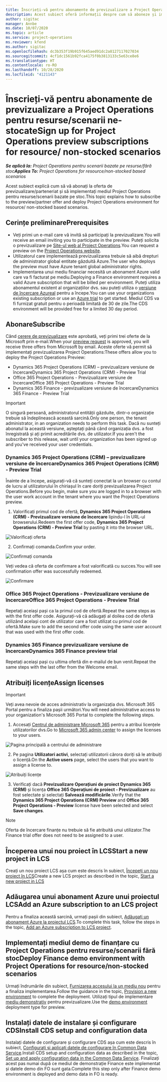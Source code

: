 ```yaml
---
title: Înscrieți-vă pentru abonamente de previzualizare a Project Operations pentru resurse/scenarii ne-stocate
description: Acest subiect oferă informații despre cum să aboneze și implementeze Project Operations pentru resurse/scenarii care nu sunt bazate pe stoc.
author: sigitac
manager: Annbe
ms.date: 10/07/2020
ms.topic: article
ms.service: project-operations
ms.reviewer: kfend
ms.author: sigitac
ms.openlocfilehash: dc3b353f19b915f645aed91dc2a8127117027034
ms.sourcegitcommit: 4cf1dc1561b92fca4175f0b3813133c5e63ce8e6
ms.translationtype: HT
ms.contentlocale: ro-RO
ms.lasthandoff: 10/28/2020
ms.locfileid: "4121143"
---
```

# <a name="sign-up-for-project-operations-preview-subscriptions-for-resource-non-stocked-scenarios"></a><span data-ttu-id="ceabe-103">Înscrieți-vă pentru abonamente de previzualizare a Project Operations pentru resurse/scenarii ne-stocate</span><span class="sxs-lookup"><span data-stu-id="ceabe-103">Sign up for Project Operations preview subscriptions for resource/ non-stocked scenarios</span></span>

<span data-ttu-id="ceabe-104">_**Se aplică la:** Project Operations pentru scenarii bazate pe resurse/fără stoc_</span><span class="sxs-lookup"><span data-stu-id="ceabe-104">_**Applies To:** Project Operations for resource/non-stocked based scenarios_</span></span>

<span data-ttu-id="ceabe-105">Acest subiect explică cum să vă abonați la oferta de previzualizare/parteneriat și să implementați mediul Project Operations pentru resurse/scenarii bazate pe stoc.</span><span class="sxs-lookup"><span data-stu-id="ceabe-105">This topic explains how to subscribe to the preview/partner offer and deploy Project Operations environment for resource/ non-stocked based scenarios.</span></span>

## <a name="prerequisites"></a><span data-ttu-id="ceabe-106">Cerințe preliminare</span><span class="sxs-lookup"><span data-stu-id="ceabe-106">Prerequisites</span></span>

- <span data-ttu-id="ceabe-107">Veți primi un e-mail care vă invită să participați la previzualizare.</span><span class="sxs-lookup"><span data-stu-id="ceabe-107">You will receive an email inviting you to participate in the preview.</span></span> <span data-ttu-id="ceabe-108">Puteți solicita o previzualizare pe [Site-ul web al Project Operations](https://dynamics.microsoft.com/en-us/project-operations/overview/).</span><span class="sxs-lookup"><span data-stu-id="ceabe-108">You can request a preview on the [Project Operations website](https://dynamics.microsoft.com/en-us/project-operations/overview/).</span></span>
- <span data-ttu-id="ceabe-109">Utilizatorul care implementează previzualizarea trebuie să aibă drepturi de administrator global entitate găzduită Azure.</span><span class="sxs-lookup"><span data-stu-id="ceabe-109">The user who deploys the preview must have Azure tenant global administrator rights.</span></span>
- <span data-ttu-id="ceabe-110">Implementarea unui mediu financiar necesită un abonament Azure valid care va fi facturat pe mediu.</span><span class="sxs-lookup"><span data-stu-id="ceabe-110">Deploying a Finance environment requires a valid Azure subscription that will be billed per environment.</span></span> <span data-ttu-id="ceabe-111">Puteți utiliza abonamentul existent al organizațiilor dvs. sau puteți utiliza o [versiune de încercare Azureal](https://azure.microsoft.com/en-us/free/) pentru a începe.</span><span class="sxs-lookup"><span data-stu-id="ceabe-111">You can use your organizations existing subscription or use an [Azure trial](https://azure.microsoft.com/en-us/free/) to get started.</span></span> <span data-ttu-id="ceabe-112">Mediul CDS va fi furnizat gratuit pentru o perioadă limitată de 30 de zile.</span><span class="sxs-lookup"><span data-stu-id="ceabe-112">The CDS environment will be provided free for a limited 30 day period.</span></span>

## <a name="subscribe"></a><span data-ttu-id="ceabe-113">Abonare</span><span class="sxs-lookup"><span data-stu-id="ceabe-113">Subscribe</span></span>

<span data-ttu-id="ceabe-114">Când [cerere de previzualizare](https://forms.office.com/FormsPro/Pages/ResponsePage.aspx?id=v4j5cvGGr0GRqy180BHbR56j8lZs0FdAvwT75_WNFyxUMkRDV1NYQU5TNjE2VjhKOVBUNVg2R0s1NC4u) este aprobată, veți primi trei oferte de la Microsoft prin e-mail.</span><span class="sxs-lookup"><span data-stu-id="ceabe-114">When your [preview request](https://forms.office.com/FormsPro/Pages/ResponsePage.aspx?id=v4j5cvGGr0GRqy180BHbR56j8lZs0FdAvwT75_WNFyxUMkRDV1NYQU5TNjE2VjhKOVBUNVg2R0s1NC4u) is approved, you will receive three offers from Microsoft by email.</span></span> <span data-ttu-id="ceabe-115">Aceste oferte vă permit să implementați previzualizarea Project Operations:</span><span class="sxs-lookup"><span data-stu-id="ceabe-115">These offers allow you to deploy the Project Operations Preview:</span></span>

- <span data-ttu-id="ceabe-116">Dynamics 365 Project Operations (CRM) – previzualizare versiune de încercare</span><span class="sxs-lookup"><span data-stu-id="ceabe-116">Dynamics 365 Project Operations (CRM) - Preview Trial</span></span>
- <span data-ttu-id="ceabe-117">Office 365 Project Operations - Previzualizare versiune de încercare</span><span class="sxs-lookup"><span data-stu-id="ceabe-117">Office 365 Project Operations - Preview Trial</span></span>
- <span data-ttu-id="ceabe-118">Dynamics 365 Finance - previzualizare versiune de încercare</span><span class="sxs-lookup"><span data-stu-id="ceabe-118">Dynamics 365 Finance - Preview Trial</span></span>

> [!IMPORTANT]
> <span data-ttu-id="ceabe-119">O singură persoană, administratorul entității găzduite, dintr-o organizație trebuie să îndeplinească această sarcină.</span><span class="sxs-lookup"><span data-stu-id="ceabe-119">Only one person, the tenant administrator, in an organization needs to perform this task.</span></span> <span data-ttu-id="ceabe-120">Dacă nu sunteți abonatul la această versiune, așteptați până când organizația dvs. a fost înregistrată și ați primit acreditările dvs. de utilizator.</span><span class="sxs-lookup"><span data-stu-id="ceabe-120">If you aren't the subscriber to this release, wait until your organization has been signed up and you've received your user credentials.</span></span>

### <a name="dynamics-365-project-operations-crm---preview-trial"></a><span data-ttu-id="ceabe-121">Dynamics 365 Project Operations (CRM) – previzualizare versiune de încercare</span><span class="sxs-lookup"><span data-stu-id="ceabe-121">Dynamics 365 Project Operations (CRM) - Preview Trial</span></span> 

<span data-ttu-id="ceabe-122">Înainte de a începe, asigurați-vă că sunteți conectat la un browser cu contul de lucru al utilizatorului în chiriașul în care doriți previzualizarea Project Operations.</span><span class="sxs-lookup"><span data-stu-id="ceabe-122">Before you begin, make sure you are logged in to a browser with the user work account in the tenant where you want the Project Operations preview.</span></span>

1. <span data-ttu-id="ceabe-123">Valorificați primul cod de ofertă, **Dynamics 365 Project Operations (CRM) - Previzualizare versiune de încercare** lipindu-l în URL-ul browserului.</span><span class="sxs-lookup"><span data-stu-id="ceabe-123">Redeem the first offer code, **Dynamics 365 Project Operations (CRM) - Preview Trial** by pasting it into the browser URL.</span></span>

![Valorificați oferta](./media/16RedeemFirstOfferNew.png)

2. <span data-ttu-id="ceabe-125">Confirmați comanda.</span><span class="sxs-lookup"><span data-stu-id="ceabe-125">Confirm your order.</span></span>

![Confirmați comanda](./media/17ConfirmOrderNew.png)

<span data-ttu-id="ceabe-127">Veți vedea că oferta de confirmare a fost valorificată cu succes.</span><span class="sxs-lookup"><span data-stu-id="ceabe-127">You will see confirmation offer was successfully redeemed.</span></span>

![Confirmare](./media/18OrderConfirmationNew.png)

### <a name="office-365-project-operations---preview-trial"></a><span data-ttu-id="ceabe-129">Office 365 Project Operations - Previzualizare versiune de încercare</span><span class="sxs-lookup"><span data-stu-id="ceabe-129">Office 365 Project Operations - Preview Trial</span></span>

<span data-ttu-id="ceabe-130">Repetați aceiași pași ca la primul cod de ofertă.</span><span class="sxs-lookup"><span data-stu-id="ceabe-130">Repeat the same steps as with the first offer code.</span></span> <span data-ttu-id="ceabe-131">Asigurați-vă că adăugați al doilea cod de ofertă utilizând același cont de utilizator care a fost utilizat cu primul cod de ofertă.</span><span class="sxs-lookup"><span data-stu-id="ceabe-131">Make sure to add the second offer code using the same user account that was used with the first offer code.</span></span>

### <a name="dynamics-365-finance-preview-trial"></a><span data-ttu-id="ceabe-132">Dynamics 365 Finance previzualizare versiune de încercare</span><span class="sxs-lookup"><span data-stu-id="ceabe-132">Dynamics 365 Finance preview trial</span></span>

<span data-ttu-id="ceabe-133">Repetați aceiași pași cu ultima ofertă din e-mailul de bun venit.</span><span class="sxs-lookup"><span data-stu-id="ceabe-133">Repeat the same steps with the last offer from the Welcome email.</span></span>

## <a name="assign-licenses"></a><span data-ttu-id="ceabe-134">Atribuiți licențe</span><span class="sxs-lookup"><span data-stu-id="ceabe-134">Assign licenses</span></span>

> [!IMPORTANT]
> <span data-ttu-id="ceabe-135">Veți avea nevoie de acces administrativ la organizația dvs. Microsoft 365 Portal pentru a finaliza pașii următori.</span><span class="sxs-lookup"><span data-stu-id="ceabe-135">You will need administrative access to your organization's Microsoft 365 Portal to complete the following steps.</span></span>

1. <span data-ttu-id="ceabe-136">Accesați [Centrul de administrare Microsoft 365](https://portal.office.com/) pentru a atribui licențele utilizatorilor dvs.</span><span class="sxs-lookup"><span data-stu-id="ceabe-136">Go to [Microsoft 365 admin center](https://portal.office.com/) to assign the licenses to your users.</span></span>

![Pagina principală a centrului de administrare](./media/14AdminPortal.png)

2. <span data-ttu-id="ceabe-138">Pe pagina **Utilizatori activi**, selectați utilizatorii cărora doriți să le atribuiți o licență.</span><span class="sxs-lookup"><span data-stu-id="ceabe-138">On the **Active users** page, select the users that you want to assign a license to.</span></span>

![Atribuiți licențe](./media/15AssignLicenses.png)

3. <span data-ttu-id="ceabe-140">Verificați dacă **Previzualizare Operațiuni de proiect Dynamics 365 (CRM)** și licența **Office 365 Operațiuni de proiect - Previzualizare** au fost selectate și selectați **Salvează modificările**.</span><span class="sxs-lookup"><span data-stu-id="ceabe-140">Verify that the **Dynamics 365 Project Operations (CRM) Preview** and **Office 365 Project Operations - Preview** license have been selected and select **Save changes**.</span></span>

> [!NOTE]
> <span data-ttu-id="ceabe-141">Oferta de încercare finanțe nu trebuie să fie atribuită unui utilizator.</span><span class="sxs-lookup"><span data-stu-id="ceabe-141">The Finance trial offer does not need to be assigned to a user.</span></span>

## <a name="start-a-new-project-in-lcs"></a><span data-ttu-id="ceabe-142">Începerea unui nou proiect în LCS</span><span class="sxs-lookup"><span data-stu-id="ceabe-142">Start a new project in LCS</span></span>

<span data-ttu-id="ceabe-143">Creați un nou proiect LCS așa cum este descris în subiect, [Începeți un nou proiect în LCS](create-lcs-project.md)</span><span class="sxs-lookup"><span data-stu-id="ceabe-143">Create a new LCS project as described in the topic, [Start a new project in LCS](create-lcs-project.md)</span></span>

## <a name="add-an-azure-subscription-to-an-lcs-project"></a><span data-ttu-id="ceabe-144">Adăugarea unui abonament Azure unui proiectul LCS</span><span class="sxs-lookup"><span data-stu-id="ceabe-144">Add an Azure subscription to an LCS project</span></span>

<span data-ttu-id="ceabe-145">Pentru a finaliza această sarcină, urmați pașii din subiect, [Adăugați un abonament Azure la proiectul LCS](resource-add-azure-subscription-lcs-project.md).</span><span class="sxs-lookup"><span data-stu-id="ceabe-145">To complete this task, follow the steps in the topic, [Add an Azure subscription to LCS project](resource-add-azure-subscription-lcs-project.md).</span></span>

## <a name="deploy-finance-demo-environment-with-project-operations-for-resourcenon-stocked-scenarios"></a><span data-ttu-id="ceabe-146">Implementați mediul demo de finanțare cu Project Operations pentru resurse/scenarii fără stoc</span><span class="sxs-lookup"><span data-stu-id="ceabe-146">Deploy Finance demo environment with Project Operations for resource/non-stocked scenarios</span></span>

<span data-ttu-id="ceabe-147">Urmați îndrumările din subiect, [Furnizarea accesului la un mediu nou](resource-provision-new-environment.md) pentru a finaliza implementarea.</span><span class="sxs-lookup"><span data-stu-id="ceabe-147">Follow the guidance in the topic, [Provision a new environment](resource-provision-new-environment.md) to complete the deployment.</span></span> <span data-ttu-id="ceabe-148">Utilizați tipul de implementare [mediu demonstrativ](https://docs.microsoft.com/dynamics365/fin-ops-core/dev-itpro/deployment/deploy-demo-environment) pentru previzualizare.</span><span class="sxs-lookup"><span data-stu-id="ceabe-148">Use the [demo environment](https://docs.microsoft.com/dynamics365/fin-ops-core/dev-itpro/deployment/deploy-demo-environment) deployment type for preview.</span></span> 

## <a name="install-cds-setup-and-configuration-data"></a><span data-ttu-id="ceabe-149">Instalați datele de instalare și configurare CDS</span><span class="sxs-lookup"><span data-stu-id="ceabe-149">Install CDS setup and configuration data</span></span>

<span data-ttu-id="ceabe-150">Instalați datele de configurare și configurare CDS așa cum este descris în subiect, [Configurați și aplicați datele de configurare în Common Data Service](resource-apply-pro-setup-config-data.md).</span><span class="sxs-lookup"><span data-stu-id="ceabe-150">Install CDS setup and configuration data as described in the topic, [Set up and apply configuration data in the Common Data Service](resource-apply-pro-setup-config-data.md).</span></span>
<span data-ttu-id="ceabe-151">Finalizați acest pas numai după ce mediul de demonstrație Finance este implementat și datele demo din FO sunt gata.</span><span class="sxs-lookup"><span data-stu-id="ceabe-151">Complete this step only after Finance demo environment is deployed and demo data in FO is ready.</span></span>
